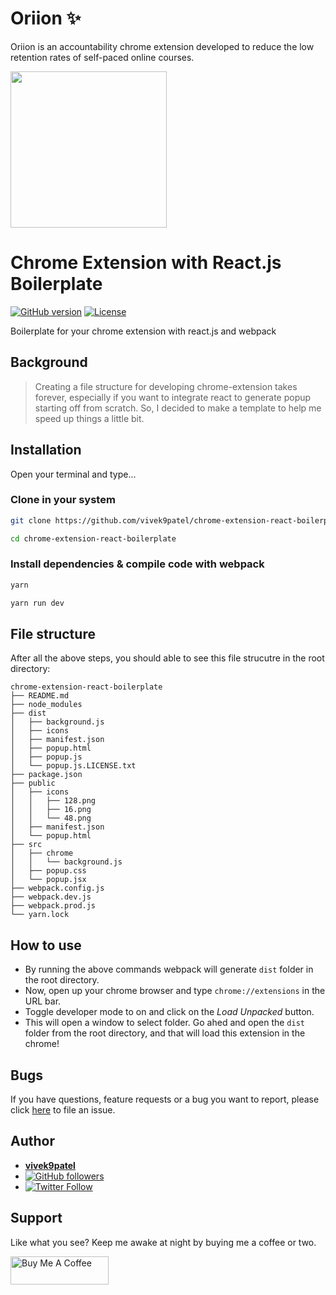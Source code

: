 # Oriion ✨
Oriion is an accountability chrome extension developed to reduce the low retention rates of self-paced online courses.


<img src="https://user-images.githubusercontent.com/71240740/153739991-75b70b26-d36c-416a-8fd2-518703b703fc.png" width="250"/>

# Chrome Extension with React.js Boilerplate

[![GitHub version](https://img.shields.io/badge/version-v1.0.0-blue.svg)](https://github.com/vivek9patel/chrome-extension-react-boilerplate)
[![License](https://img.shields.io/github/license/yilber/readme-boilerplate.svg)](https://github.com/vivek9patel/chrome-extension-react-boilerplate/blob/master/LICENCE)

Boilerplate for your chrome extension with react.js and webpack

## Background

> Creating a file structure for developing chrome-extension takes forever, especially if you want to integrate react to generate popup starting off from scratch. So, I decided to make a template to help me speed up things a little bit.

## Installation

Open your terminal and type...

### Clone in your system

```sh
git clone https://github.com/vivek9patel/chrome-extension-react-boilerplate.git
```

```sh
cd chrome-extension-react-boilerplate
```

### Install dependencies & compile code with webpack

```sh
yarn
```

```sh
yarn run dev
```

## File structure

After all the above steps, you should able to see this file strucutre in the root directory:

```text
chrome-extension-react-boilerplate
├── README.md
├── node_modules
├── dist
│   ├── background.js
│   ├── icons
│   ├── manifest.json
│   ├── popup.html
│   ├── popup.js
│   └── popup.js.LICENSE.txt
├── package.json
├── public
│   ├── icons
│   │   ├── 128.png
│   │   ├── 16.png
│   │   └── 48.png
│   ├── manifest.json
│   └── popup.html
├── src
│   ├── chrome
│   │   └── background.js
│   ├── popup.css
│   └── popup.jsx
├── webpack.config.js
├── webpack.dev.js
├── webpack.prod.js
└── yarn.lock
```

## How to use

- By running the above commands webpack will generate `dist` folder in the root directory.
- Now, open up your chrome browser and type `chrome://extensions` in the URL bar.
- Toggle developer mode to on and click on the _Load Unpacked_ button.
- This will open a window to select folder. Go ahed and open the `dist` folder from the root directory, and that will load this extension in the chrome!

## Bugs

If you have questions, feature requests or a bug you want to report, please click [here](https://github.com/vivek9patel/chrome-extension-react-boilerplate/issues) to file an issue.

## Author

- [**vivek9patel**](https://www.linkedin.com/in/vivek9patel/)
- [![GitHub followers](https://img.shields.io/github/followers/vivek9patel.svg?style=social)](https://github.com/vivek9patel)
- [![Twitter Follow](https://img.shields.io/twitter/follow/vivek9patel.svg?style=social)](https://twitter.com/vivek9patel)

## Support

Like what you see? Keep me awake at night by buying me a coffee or two.

<a href="https://www.buymeacoffee.com/vivek9patel" target="_blank"><img src="https://cdn.buymeacoffee.com/buttons/v2/default-yellow.png" alt="Buy Me A Coffee" style="height: 45px !important;width: 157px !important;" ></a>
